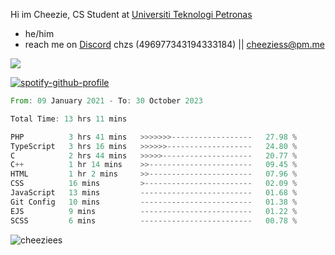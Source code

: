  Hi im Cheezie, CS Student at [Universiti Teknologi Petronas](https://www.utp.edu.my/Pages/Home.aspx)


- he/him  
- reach me on [Discord](https://discord.gg/R2zcmRMQym) chzs (496977343194333184) || [cheeziess@pm.me](mailto:cheeziess@pm.me) 

![](https://discord.c99.nl/widget/theme-3/496977343194333184.png)

[![spotify-github-profile](https://spotify-github-profile.vercel.app/api/view?uid=guwmvkhyh85uvierjzp9buh87&cover_image=true&theme=default&show_offline=true&bar_color=53b14f&bar_color_cover=true)](https://spotify-github-profile.vercel.app/api/view?uid=guwmvkhyh85uvierjzp9buh87&redirect=true)
<!--START_SECTION:waka-->

```rust
From: 09 January 2021 - To: 30 October 2023

Total Time: 13 hrs 11 mins

PHP          3 hrs 41 mins   >>>>>>>------------------   27.98 %
TypeScript   3 hrs 16 mins   >>>>>>-------------------   24.80 %
C            2 hrs 44 mins   >>>>>--------------------   20.77 %
C++          1 hr 14 mins    >>-----------------------   09.45 %
HTML         1 hr 2 mins     >>-----------------------   07.96 %
CSS          16 mins         >------------------------   02.09 %
JavaScript   13 mins         -------------------------   01.68 %
Git Config   10 mins         -------------------------   01.38 %
EJS          9 mins          -------------------------   01.22 %
SCSS         6 mins          -------------------------   00.78 %
```

<!--END_SECTION:waka-->
<img src="https://komarev.com/ghpvc/?username=cheeziess&color=431c53" alt="cheeziees">
